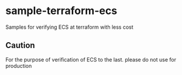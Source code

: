 # sample-terraform-ecs
Samples for verifying ECS at terraform with less cost

## Caution
For the purpose of verification of ECS to the last. please do not use for production
